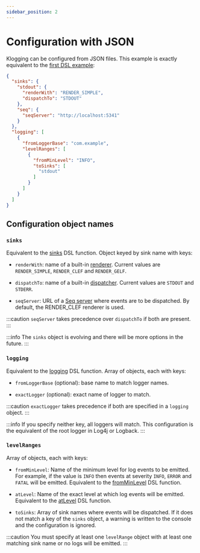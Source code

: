 ```yaml
---
sidebar_position: 2
---
```


# Configuration with JSON

Klogging can be configured from JSON files. This example is exactly equivalent to
the [first DSL example](dsl#a-simple-example):

```json
{
  "sinks": {
    "stdout": {
      "renderWith": "RENDER_SIMPLE",
      "dispatchTo": "STDOUT"
    },
    "seq": {
      "seqServer": "http://localhost:5341"
    }
  },
  "logging": [
    {
      "fromLoggerBase": "com.example",
      "levelRanges": [
        {
          "fromMinLevel": "INFO",
          "toSinks": [
            "stdout"
          ]
        }
      ]
    }
  ]
}
```

## Configuration object names

### `sinks`

Equivalent to the [sinks](dsl#sinks) DSL function. Object keyed by sink name with keys:

* `renderWith`: name of a built-in [renderer](../concepts/rendering). Current values are `RENDER_SIMPLE`,
  `RENDER_CLEF` and `RENDER_GELF`.

* `dispatchTo`: name of a built-in [dispatcher](../concepts/dispatching). Current values are `STDOUT` and
  `STDERR`.

* `seqServer`: URL of a [Seq server](https://datalust.co) where events are to be dispatched. By default,
  the RENDER_CLEF renderer is used.

:::caution
`seqServer` takes precedence over `dispatchTo` if both are present.
:::

:::info
The `sinks` object is evolving and there will be more options in the future.
:::

### `logging`

Equivalent to the [logging](dsl#logging) DSL function. Array of objects, each with keys:

* `fromLoggerBase` (optional): base name to match logger names.

* `exactLogger` (optional): exact name of logger to match.

:::caution
`exactLogger` takes precedence if both are specified in a `logging` object.
:::

:::info
If you specify neither key, all loggers will match. This configuration is the equivalent of the root logger in
Log4j or Logback.
:::

### `levelRanges`

Array of objects, each with keys:

* `fromMinLevel`: Name of the minimum level for log events to be emitted. For example, if the value is `INFO` then
  events at severity `INFO`, `ERROR` and
  `FATAL` will be emitted. Equivalent to the [fromMinLevel](dsl#fromminlevel-and-atlevel) DSL function.

* `atLevel`: Name of the exact level at which log events will be emitted. Equivalent to
  the [atLevel](dsl#fromminlevel-and-atlevel) DSL function.

* `toSinks`: Array of sink names where events will be dispatched. If it does not match a key of the `sinks` object, a
  warning is written to the console and the configuration is ignored.

:::caution 
You must specify at least one `levelRange` object with at least one matching sink name or no logs will be
emitted.
:::
